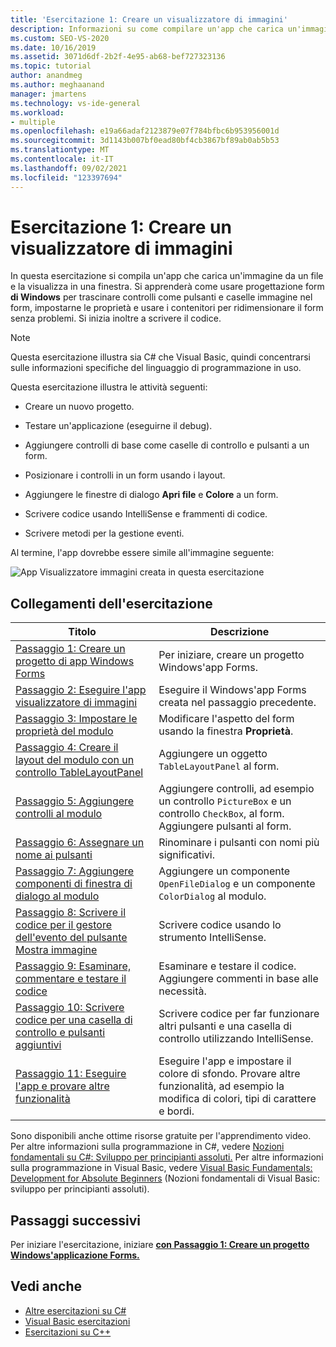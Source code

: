 ```yaml
---
title: 'Esercitazione 1: Creare un visualizzatore di immagini'
description: Informazioni su come compilare un'app che carica un'immagine da un file e la visualizza in una finestra.
ms.custom: SEO-VS-2020
ms.date: 10/16/2019
ms.assetid: 3071d6df-2b2f-4e95-ab68-bef727323136
ms.topic: tutorial
author: anandmeg
ms.author: meghaanand
manager: jmartens
ms.technology: vs-ide-general
ms.workload:
- multiple
ms.openlocfilehash: e19a66adaf2123879e07f784bfbc6b953956001d
ms.sourcegitcommit: 3d1143b007bf0ead80bf4cb3867bf89ab0ab5b53
ms.translationtype: MT
ms.contentlocale: it-IT
ms.lasthandoff: 09/02/2021
ms.locfileid: "123397694"
---
```

# <a name="tutorial-1-create-a-picture-viewer"></a>Esercitazione 1: Creare un visualizzatore di immagini

In questa esercitazione si compila un'app che carica un'immagine da un file e la visualizza in una finestra. Si apprenderà come usare progettazione form **di Windows** per trascinare controlli come pulsanti e caselle immagine nel form, impostarne le proprietà e usare i contenitori per ridimensionare il form senza problemi. Si inizia inoltre a scrivere il codice.

> [!NOTE]
> Questa esercitazione illustra sia C# che Visual Basic, quindi concentrarsi sulle informazioni specifiche del linguaggio di programmazione in uso.

Questa esercitazione illustra le attività seguenti:

* Creare un nuovo progetto.

* Testare un'applicazione (eseguirne il debug).

* Aggiungere controlli di base come caselle di controllo e pulsanti a un form.

* Posizionare i controlli in un form usando i layout.

* Aggiungere le finestre di dialogo **Apri file** e **Colore** a un form.

* Scrivere codice usando IntelliSense e frammenti di codice.

* Scrivere metodi per la gestione eventi.

Al termine, l'app dovrebbe essere simile all'immagine seguente:

![App Visualizzatore immagini creata in questa esercitazione](../ide/media/express_pictureviewerdone.png)

## <a name="tutorial-links"></a>Collegamenti dell'esercitazione

|Titolo|Descrizione|
|-----------|-----------------|
|[Passaggio 1: Creare un progetto di app Windows Forms](../ide/step-1-create-a-windows-forms-application-project.md)|Per iniziare, creare un progetto Windows'app Forms.|
|[Passaggio 2: Eseguire l'app visualizzatore di immagini](../ide/step-2-run-your-program.md)|Eseguire il Windows'app Forms creata nel passaggio precedente.|
|[Passaggio 3: Impostare le proprietà del modulo](../ide/step-3-set-your-form-properties.md)|Modificare l'aspetto del form usando la finestra **Proprietà**.|
|[Passaggio 4: Creare il layout del modulo con un controllo TableLayoutPanel](../ide/step-4-lay-out-your-form-with-a-tablelayoutpanel-control.md)|Aggiungere un oggetto `TableLayoutPanel` al form.|
|[Passaggio 5: Aggiungere controlli al modulo](../ide/step-5-add-controls-to-your-form.md)|Aggiungere controlli, ad esempio un controllo `PictureBox` e un controllo `CheckBox`, al form. Aggiungere pulsanti al form.|
|[Passaggio 6: Assegnare un nome ai pulsanti](../ide/step-6-name-your-button-controls.md)|Rinominare i pulsanti con nomi più significativi.|
|[Passaggio 7: Aggiungere componenti di finestra di dialogo al modulo](../ide/step-7-add-dialog-components-to-your-form.md)|Aggiungere un componente `OpenFileDialog` e un componente `ColorDialog` al modulo.|
|[Passaggio 8: Scrivere il codice per il gestore dell'evento del pulsante Mostra immagine](../ide/step-8-write-code-for-the-show-a-picture-button-event-handler.md)|Scrivere codice usando lo strumento IntelliSense.|
|[Passaggio 9: Esaminare, commentare e testare il codice](../ide/step-9-review-comment-and-test-your-code.md)|Esaminare e testare il codice. Aggiungere commenti in base alle necessità.|
|[Passaggio 10: Scrivere codice per una casella di controllo e pulsanti aggiuntivi](../ide/step-10-write-code-for-additional-buttons-and-a-check-box.md)|Scrivere codice per far funzionare altri pulsanti e una casella di controllo utilizzando IntelliSense.|
|[Passaggio 11: Eseguire l'app e provare altre funzionalità](../ide/step-11-run-your-program-and-try-other-features.md)|Eseguire l'app e impostare il colore di sfondo. Provare altre funzionalità, ad esempio la modifica di colori, tipi di carattere e bordi.|

Sono disponibili anche ottime risorse gratuite per l'apprendimento video. Per altre informazioni sulla programmazione in C#, vedere [Nozioni fondamentali su C#: Sviluppo per principianti assoluti.](https://channel9.msdn.com/Series/C-Sharp-Fundamentals-Development-for-Absolute-Beginners) Per altre informazioni sulla programmazione in Visual Basic, vedere [Visual Basic Fundamentals: Development for Absolute Beginners](https://channel9.msdn.com/Series/Visual-Basic-Development-for-Absolute-Beginners) (Nozioni fondamentali di Visual Basic: sviluppo per principianti assoluti).

## <a name="next-steps"></a>Passaggi successivi

Per iniziare l'esercitazione, iniziare **[con Passaggio 1: Creare un progetto Windows'applicazione Forms.](../ide/step-1-create-a-windows-forms-application-project.md)**

## <a name="see-also"></a>Vedi anche

* [Altre esercitazioni su C#](../get-started/csharp/index.yml)
* [Visual Basic esercitazioni](../get-started/visual-basic/index.yml)
* [Esercitazioni su C++](/cpp/get-started/tutorial-console-cpp)